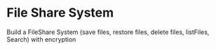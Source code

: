 # File Share System

Build a FileShare System (save files, restore files, delete files, listFiles, Search) with encryption